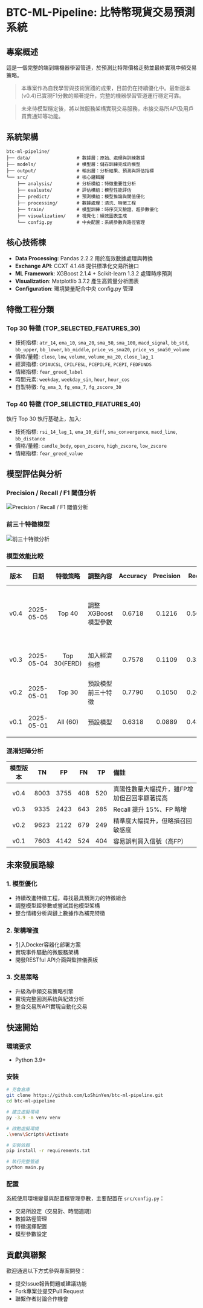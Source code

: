 # BTC-ML-Pipeline: 比特幣現貨交易預測系統

## 專案概述

這是一個完整的端到端機器學習管道，於預測比特幣價格走勢並最終實現中頻交易策略。

> 本專案作為自我學習與技術實踐的成果，目前仍在持續優化中。最新版本(v0.4)已實現F1分數的顯著提升，完整的機器學習管道運行穩定可靠。

> 未來待模型穩定後，將以微服務架構實現交易服務，串接交易所API及用戶買賣通知等功能。

## 系統架構

```
btc-ml-pipeline/
├── data/                 # 數據層：原始、處理與訓練數據
├── models/               # 模型層：儲存訓練完成的模型
├── output/               # 輸出層：分析結果、預測與評估指標
└── src/                  # 核心邏輯層
    ├── analysis/         # 分析模組：特徵重要性分析
    ├── evaluate/         # 評估模組：模型性能評估
    ├── predict/          # 預測模組：模型推論與閾值優化
    ├── processing/       # 數據處理：清洗、特徵工程
    ├── train/            # 模型訓練：時序交叉驗證、超參數優化
    ├── visualization/    # 視覺化：績效圖表生成
    └── config.py         # 中央配置：系統參數與路徑管理
```

## 核心技術棟

* **Data Processing**: Pandas 2.2.2 用於高效數據處理與轉換
* **Exchange API**: CCXT 4.1.48 提供標準化交易所接口
* **ML Framework**: XGBoost 2.1.4 + Scikit-learn 1.3.2 處理時序預測
* **Visualization**: Matplotlib 3.7.2 產生高質量分析圖表
* **Configuration**: 環境變量配合中央 config.py 管理

## 特徵工程分類

### Top 30 特徵 (TOP\_SELECTED\_FEATURES\_30)

* 技術指標: `atr_14`, `ema_10`, `sma_20`, `sma_50`, `sma_100`, `macd_signal`, `bb_std`, `bb_upper`, `bb_lower`, `bb_middle`, `price_vs_sma20`, `price_vs_sma50_volume`
* 價格/量體: `close`, `low`, `volume`, `volume_ma_20`, `close_lag_1`
* 經濟指標: `CPIAUCSL`, `CPILFESL`, `PCEPILFE`, `PCEPI`, `FEDFUNDS`
* 情緒指標: `fear_greed_label`
* 時間元素: `weekday`, `weekday_sin`, `hour`, `hour_cos`
* 自製特徵: `fg_ema_3`, `fg_ema_7`, `fg_zscore_30`

### Top 40 特徵 (TOP\_SELECTED\_FEATURES\_40)

執行 Top 30 執行基礎上，加入:

* 技術指標: `rsi_14_lag_1`, `ema_10_diff`, `sma_convergence`, `macd_line`, `bb_distance`
* 價格/量體: `candle_body`, `open_zscore`, `high_zscore`, `low_zscore`
* 情緒指標: `fear_greed_value`

## 模型評估與分析
### Precision / Recall / F1 閾值分析
![Precision / Recall / F1 閾值分析](./Document/v0.4/precision_recall_threshold.png)

### 前三十特徵模型
![前三十特徵分析](./Document/v0.4/feature_importance.png)


### 模型效能比較
| 版本 |日期 | 特徵策略 | 調整內容 | Accuracy | Precision | Recall | F1 Score | 備註 |
|:----------:|:----------:|:----------:|:-----------------|:--------:|:---------:|:---------:|:---------:|:---------------------------|
| v0.4 | 2025-05-05 |Top 40 | 調整XGBoost模型參數 | 0.6718 | 0.1216| 0.5603| 0.1999| 透過交叉驗證獲得最佳模型參數，大幅提升召回率 |
| v0.3 | 2025-05-04 |Top 30(FERD)| 加入經濟指標 | 0.7578| 0.1109 | 0.3287 | 0.1658 | FERD 幫助提高 precision & F1 |
| v0.2 | 2025-05-01 |Top 30 | 預設模型前三十特徵 | 0.7790| 0.1050 | 0.2683 | 0.1510 | 精簡特徵，整體平衡更佳 |
| v0.1 | 2025-05-01 |All (60) | 預設模型 | 0.6318 | 0.0889 | 0.4353 | 0.1476 | 高召回率，但誤判多 |

### 混淆矩陣分析
| 模型版本 | TN | FP | FN | TP | 備註 |
|:--------:|:-----:|:-----:|:---:|:---:|:------------------------------|
| v0.4 | 8003 | 3755 | 408 | 520 | 真陽性數量大幅提升，雖FP增加但召回率顯著提高 |
| v0.3 | 9335 | 2423 | 643 | 285 | Recall 提升 15%、FP 略增 |
| v0.2 | 9623 | 2122 | 679 | 249 | 精準度大幅提升，但略損召回敏感度 |
| v0.1 | 7603 | 4142 | 524 | 404 | 容易誤判買入信號（高FP） |
## 未來發展路線

### 1. 模型優化

* 持續改進特徵工程，尋找最具預測力的特徵組合
* 調整模型超參數或嘗試其他模型架構
* 整合情緒分析與鏈上數據作為補充特徵

### 2. 架構增強

* 引入Docker容器化部署方案
* 實現事件驅動的微服務架構
* 開發RESTful API介面與監控儀表板

### 3. 交易策略

* 升級為中頻交易策略引擎
* 實現完整回測系統與紀效分析
* 整合交易所API實現自動化交易

## 快速開始

### 環境要求

* Python 3.9+

### 安裝

```bash
# 克魯倉庫
git clone https://github.com/LoShinYen/btc-ml-pipeline.git
cd btc-ml-pipeline

# 建立虛擬環境
py -3.9 -m venv venv

# 啟動虛擬環境
.\venv\Scripts\Activate

# 安裝依賴
pip install -r requirements.txt

# 執行完整管道
python main.py
```

### 配置

系統使用環境變量與配置檔管理參數，主要配置在 `src/config.py`：

* 交易所設定（交易對、時間週期）
* 數據路徑管理
* 特徵選擇配置
* 模型參數設定

## 貢獻與聯繫

歡迎通過以下方式參與專案開發：

* 提交Issue報告問題或建議功能
* Fork專案並提交Pull Request
* 聯繫作者討論合作機會
